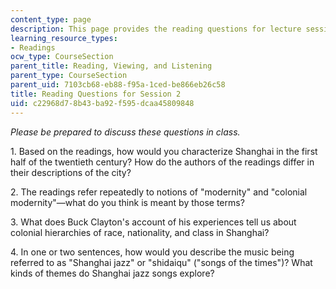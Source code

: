 ```yaml
---
content_type: page
description: This page provides the reading questions for lecture session 2.
learning_resource_types:
- Readings
ocw_type: CourseSection
parent_title: Reading, Viewing, and Listening
parent_type: CourseSection
parent_uid: 7103cb68-eb88-f95a-1ced-be866eb26c58
title: Reading Questions for Session 2
uid: c22968d7-8b43-ba92-f595-dcaa45809848
---
```


_Please be prepared to discuss these questions in class._

1\. Based on the readings, how would you characterize Shanghai in the first half of the twentieth century? How do the authors of the readings differ in their descriptions of the city?

2\. The readings refer repeatedly to notions of "modernity" and "colonial modernity"—what do you think is meant by those terms?

3\. What does Buck Clayton's account of his experiences tell us about colonial hierarchies of race, nationality, and class in Shanghai?

4\. In one or two sentences, how would you describe the music being referred to as "Shanghai jazz" or "shidaiqu" ("songs of the times")? What kinds of themes do Shanghai jazz songs explore?
